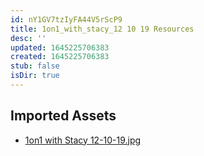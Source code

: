 ```yaml
---
id: nY1GV7tzIyFA44V5rScP9
title: 1on1_with_stacy_12 10 19 Resources
desc: ''
updated: 1645225706383
created: 1645225706383
stub: false
isDir: true
---
```

## Imported Assets
- [1on1 with Stacy 12-10-19.jpg](/assets/1on1-with-stacy-12-10-19-L3ickzXunZRY.jpg)
